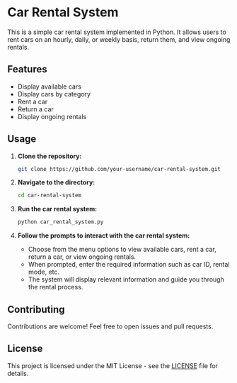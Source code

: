 # Car Rental System

This is a simple car rental system implemented in Python. It allows users to rent cars on an hourly, daily, or weekly basis, return them, and view ongoing rentals.

## Features

- Display available cars
- Display cars by category
- Rent a car
- Return a car
- Display ongoing rentals

## Usage

1. **Clone the repository:**

    ```bash
    git clone https://github.com/your-username/car-rental-system.git
    ```

2. **Navigate to the directory:**

    ```bash
    cd car-rental-system
    ```

3. **Run the car rental system:**

    ```bash
    python car_rental_system.py
    ```

4. **Follow the prompts to interact with the car rental system:**

    - Choose from the menu options to view available cars, rent a car, return a car, or view ongoing rentals.
    - When prompted, enter the required information such as car ID, rental mode, etc.
    - The system will display relevant information and guide you through the rental process.

## Contributing

Contributions are welcome! Feel free to open issues and pull requests.

## License

This project is licensed under the MIT License - see the [LICENSE](LICENSE) file for details.
